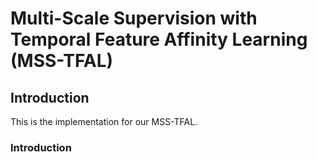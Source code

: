 # Multi-Scale Supervision with Temporal Feature Affinity Learning (MSS-TFAL)

## Introduction
This is the implementation for our MSS-TFAL.

### Introduction

